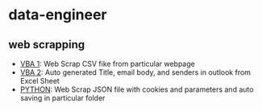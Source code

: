 # data-engineer
## web scrapping
- [VBA 1](SECTION/vba%201_extract_csv.txt): Web Scrap CSV fike from particular webpage
- [VBA 2](SECTION/email_body_generate_outlook.txt): Auto generated Title, email body, and senders in outlook from Excel Sheet
- [PYTHON](SECTION/Web_scrap_python.py): Web Scrap JSON file with cookies and parameters and auto saving in particular folder
